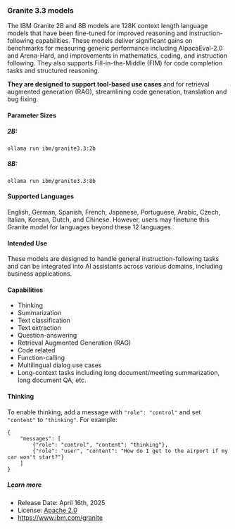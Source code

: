 ### Granite 3.3 models

The IBM Granite 2B and 8B models are 128K context length language models that have been fine-tuned for improved reasoning and instruction-following capabilities. These models deliver significant gains on benchmarks for measuring generic performance including AlpacaEval-2.0 and Arena-Hard, and improvements in mathematics, coding, and instruction following. They also supports Fill-in-the-Middle (FIM) for code completion tasks and structured reasoning.

**They are designed to support tool-based use cases** and for retrieval augmented generation (RAG), streamlining code generation, translation and bug fixing.

#### Parameter Sizes

##### 2B:

```
ollama run ibm/granite3.3:2b
```

##### 8B:

```
ollama run ibm/granite3.3:8b
```

#### Supported Languages

English, German, Spanish, French, Japanese, Portuguese, Arabic, Czech, Italian, Korean, Dutch, and Chinese. However, users may finetune this Granite model for languages beyond these 12 languages.

#### Intended Use

These models are designed to handle general instruction-following tasks and can be integrated into AI assistants across various domains, including business applications.

#### Capabilities

- Thinking
- Summarization
- Text classification
- Text extraction
- Question-answering
- Retrieval Augmented Generation (RAG)
- Code related
- Function-calling
- Multilingual dialog use cases
- Long-context tasks including long document/meeting summarization, long document QA, etc.

#### Thinking

To enable thinking, add a message with `"role": "control"` and set `"content"` to `"thinking"`. For example:

```
{
    "messages": [
        {"role": "control", "content": "thinking"},
        {"role": "user", "content": "How do I get to the airport if my car won't start?"}
    ]
}
```

##### Learn more

- Release Date: April 16th, 2025
- License: [Apache 2.0](https://www.apache.org/licenses/LICENSE-2.0)
- https://www.ibm.com/granite
